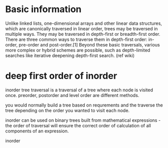 # Basic information
Unlike linked lists, one-dimensional arrays and other linear data structures, which are canonically traversed in linear order, trees may be traversed in multiple ways. They may be traversed in depth-first or breadth-first order. There are three common ways to traverse them in depth-first order: in-order, pre-order and post-order.[1] Beyond these basic traversals, various more complex or hybrid schemes are possible, such as depth-limited searches like iterative deepening depth-first search.
(ref wiki)



# deep first order of inorder 
inorder tree traversal is a traversal of a tree where each node is visited once. preorder, postorder and level order are different methods.

you would normally build a tree based on requrements and the traverse the tree depending on the order you wanted to visit each node.

inorder can be used on binary trees built from mathematical expressions - the order of traversal will ensure the correct order of calculation of all components of an expression.



inorder
